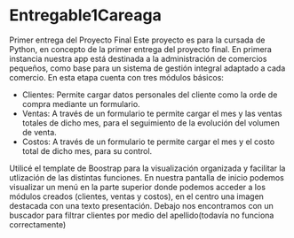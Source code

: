 # Entregable1Careaga

Primer entrega del Proyecto Final 
Este proyecto es para la cursada de Python, en concepto de la primer entrega del proyecto final. 
En primera instancia nuestra app está destinada a la administración de comercios pequeños, como base para un sistema de gestión integral adaptado a cada comercio. 
En esta etapa cuenta con tres módulos básicos:
- Clientes: Permite cargar datos personales del cliente como la orde de compra mediante un formulario.
- Ventas: A través de un formulario te permite cargar el mes y las ventas totales de dicho mes, para el seguimiento de la evolución del volumen de venta.
- Costos: A través de un formulario te permite cargar el mes y el costo total de dicho mes, para su control. 

Utilicé el template de Boostrap para la visualización organizada y facilitar la utlización de las distintas funciones. 
En nuestra pantalla de inicio podemos visualizar un menú en la parte superior donde podemos acceder a los módulos creados (clientes, ventas y costos), en el centro una imagen destacada con una texto presentación. 
Debajo nos encontramos con un buscador para filtrar clientes por medio del apellido(todavía no funciona correctamente)
